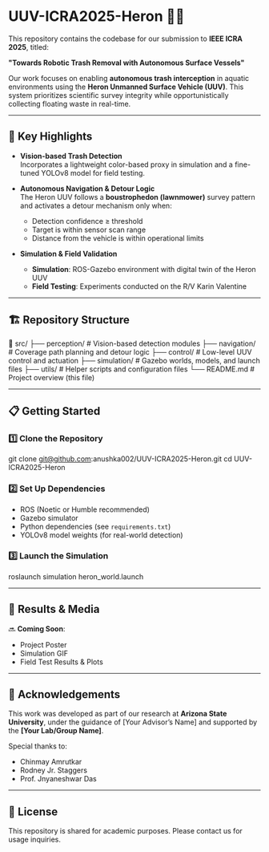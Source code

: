 # UUV-ICRA2025-Heron 🌊🚤

This repository contains the codebase for our submission to **IEEE ICRA 2025**, titled:

**"Towards Robotic Trash Removal with Autonomous Surface Vessels"**

Our work focuses on enabling **autonomous trash interception** in aquatic environments using the **Heron Unmanned Surface Vehicle (UUV)**. 
This system prioritizes scientific survey integrity while opportunistically collecting floating waste in real-time.

---

## 🚀 Key Highlights
- **Vision-based Trash Detection**  
  Incorporates a lightweight color-based proxy in simulation and a fine-tuned YOLOv8 model for field testing.

- **Autonomous Navigation & Detour Logic**  
  The Heron UUV follows a **boustrophedon (lawnmower)** survey pattern and activates a detour mechanism only when:
  - Detection confidence ≥ threshold
  - Target is within sensor scan range
  - Distance from the vehicle is within operational limits

- **Simulation & Field Validation**  
  - **Simulation**: ROS-Gazebo environment with digital twin of the Heron UUV  
  - **Field Testing**: Experiments conducted on the R/V Karin Valentine

---

## 🏗️ Repository Structure
📁 src/
    ├── perception/         # Vision-based detection modules
    ├── navigation/         # Coverage path planning and detour logic
    ├── control/            # Low-level UUV control and actuation
    ├── simulation/         # Gazebo worlds, models, and launch files
    ├── utils/              # Helper scripts and configuration files
    └── README.md           # Project overview (this file)

---

## 📋 Getting Started
### 1️⃣ Clone the Repository
git clone git@github.com:anushka002/UUV-ICRA2025-Heron.git
cd UUV-ICRA2025-Heron

### 2️⃣ Set Up Dependencies
- ROS (Noetic or Humble recommended)  
- Gazebo simulator  
- Python dependencies (see `requirements.txt`)  
- YOLOv8 model weights (for real-world detection)

### 3️⃣ Launch the Simulation
roslaunch simulation heron_world.launch

---

## 🔬 Results & Media
🔜 **Coming Soon**:  
- Project Poster  
- Simulation GIF  
- Field Test Results & Plots

---

## 🤝 Acknowledgements
This work was developed as part of our research at **Arizona State University**, under the guidance of [Your Advisor’s Name] and supported by the **[Your Lab/Group Name]**.

Special thanks to:
- Chinmay Amrutkar
- Rodney Jr. Staggers
- Prof. Jnyaneshwar Das

---

## 📜 License
This repository is shared for academic purposes. Please contact us for usage inquiries.
